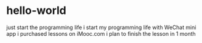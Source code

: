 # hello-world
just start the programming life
i start my programming life with WeChat mini app
i purchased lessons on iMooc.com
i plan to finish the lesson in 1 month
